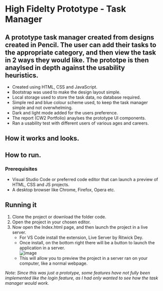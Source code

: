 # High Fidelty Prototype - Task Manager  

## A prototype task manager created from designs created in Pencil. The user can add their tasks to the appropriate category, and then view the task in 2 ways they would like. The prototpe is then anaylsed in depth against the usability heuristics.  

* Created using HTML, CSS and JavaScript.  
* Bootstrap was used to make the design layout simple.
* Local storage used to store the task data, no database required.
* Simple red and blue colour scheme used, to keep the task manager simple and not overwhelming.
* Dark and light mode added for the users preference.
* The report (CW2 Portfolio) anaylses the prototype UI components.
* Ran a usability test with different users of various ages and careers.


## How it works and looks.  

## How to run.  

### Prerequisites  

* Visual Studio Code or preferred code editor that can launch a preview of HTML, CSS and JS projects.
* A desktop browser like Chrome, Firefox, Opera etc.

## Running it

1. Clone the project or download the folder code.  
2. Open the project in your chosen editor.
3. Now open the Index.html page, and then launch the project in a live server.
    * For VS Code install the extension, Live Server by Ritwick Dey.
    * Once install, on the bottom right there will be a button to launch the application in a server.  
      ![image](https://github.com/JP0132/High-Fidelty-Prototype---Task-Manager/assets/78804278/b6dbbff5-2dc4-4668-96ab-f2421d6ca262)  
    *  This will allow you to preview the project in a server ran on your computer, like a normal webpage.
      
*Note: Since this was just a prototype, some features have not fully been implemented like the login feature, as I had only wanted to see how the task manager would work.*

